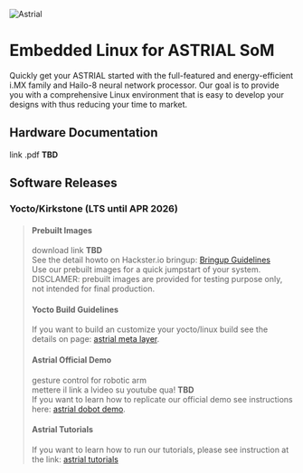 ![Astrial](https://www.systemelectronics.ai/sites/system-electronics/files/styles/style_w960/public/components/component7/_D1A8362mm.jpg?itok=4A8iLaYT)
# Embedded Linux for ASTRIAL SoM 
Quickly get your ASTRIAL started with the full-featured and energy-efficient i.MX family and Hailo-8 neural network processor. Our goal is to provide you with a comprehensive Linux environment that is easy to develop your designs with thus reducing your time to market.

## Hardware Documentation
link .pdf **TBD**  

## Software Releases
### Yocto/Kirkstone (LTS until APR 2026)
> #### Prebuilt Images
> download link **TBD**  
> See the detail howto on Hackster.io bringup: [Bringup Guidelines](https://www.hackster.io/andrea-torlai/astrial-bringup-guidelines-6f8423)  
> Use our prebuilt images for a quick jumpstart of your system.  
> DISCLAMER: prebuilt images are provided for testing purpose only, not intended for final production.
> #### Yocto Build Guidelines
> If you want to build an customize your yocto/linux build see the details on page: [astrial meta layer](https://github.com/System-Electronics/meta-sysele-nxp-5.15.71).
> #### Astrial Official Demo
> gesture control for robotic arm  
> mettere il link a lvideo su youtube qua! **TBD**  
> If you want to learn how to replicate our official demo see instructions here: [astrial dobot demo](https://github.com/System-Electronics/astrial_dobot_demo_ew2024).
> #### Astrial Tutorials
> If you want to learn how to run our tutorials, please see instruction at the link: [astrial tutorials](https://github.com/System-Electronics/astrial_tutorials)
